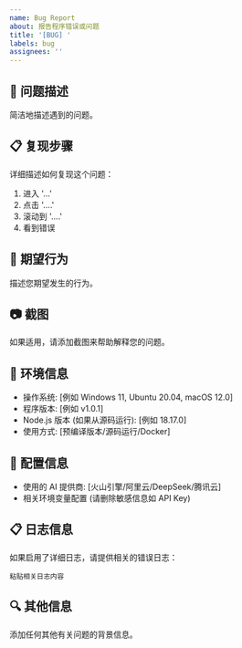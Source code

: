 ```yaml
---
name: Bug Report
about: 报告程序错误或问题
title: '[BUG] '
labels: bug
assignees: ''
---
```


## 🐛 问题描述

简洁地描述遇到的问题。

## 📋 复现步骤

详细描述如何复现这个问题：

1. 进入 '...'
2. 点击 '....'
3. 滚动到 '....'
4. 看到错误

## 🎯 期望行为

描述您期望发生的行为。

## 📷 截图

如果适用，请添加截图来帮助解释您的问题。

## 🔧 环境信息

- 操作系统: [例如 Windows 11, Ubuntu 20.04, macOS 12.0]
- 程序版本: [例如 v1.0.1]
- Node.js 版本 (如果从源码运行): [例如 18.17.0]
- 使用方式: [预编译版本/源码运行/Docker]

## 📝 配置信息

- 使用的 AI 提供商: [火山引擎/阿里云/DeepSeek/腾讯云]
- 相关环境变量配置 (请删除敏感信息如 API Key)

## 📋 日志信息

如果启用了详细日志，请提供相关的错误日志：

```
粘贴相关日志内容
```

## 🔍 其他信息

添加任何其他有关问题的背景信息。
